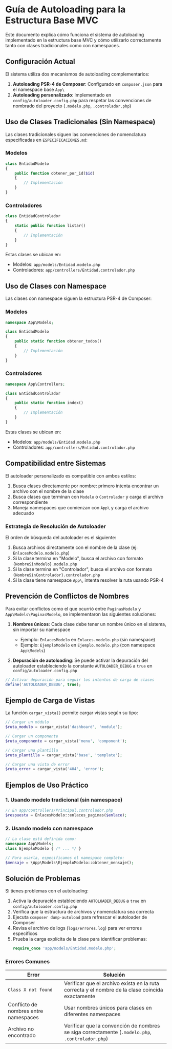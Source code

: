 # Guía de Autoloading para la Estructura Base MVC

Este documento explica cómo funciona el sistema de autoloading implementado en la estructura base MVC y cómo utilizarlo correctamente tanto con clases tradicionales como con namespaces.

## Configuración Actual

El sistema utiliza dos mecanismos de autoloading complementarios:

1. **Autoloading PSR-4 de Composer**: Configurado en `composer.json` para el namespace base `App\`
2. **Autoloading personalizado**: Implementado en `config/autoloader.config.php` para respetar las convenciones de nombrado del proyecto (`.modelo.php`, `.controlador.php`)

## Uso de Clases Tradicionales (Sin Namespace)

Las clases tradicionales siguen las convenciones de nomenclatura especificadas en `ESPECIFICACIONES.md`:

### Modelos

```php
class EntidadModelo
{
    public function obtener_por_id($id)
    {
        // Implementación
    }
}
```

### Controladores

```php
class EntidadControlador
{
    static public function listar()
    {
        // Implementación
    }
}
```

Estas clases se ubican en:

- Modelos: `app/models/Entidad.modelo.php`
- Controladores: `app/controllers/Entidad.controlador.php`

## Uso de Clases con Namespace

Las clases con namespace siguen la estructura PSR-4 de Composer:

### Modelos

```php
namespace App\Models;

class EntidadModelo
{
    public static function obtener_todos()
    {
        // Implementación
    }
}
```

### Controladores

```php
namespace App\Controllers;

class EntidadControlador
{
    public static function index()
    {
        // Implementación
    }
}
```

Estas clases se ubican en:

- Modelos: `app/models/Entidad.modelo.php`
- Controladores: `app/controllers/Entidad.controlador.php`

## Compatibilidad entre Sistemas

El autoloader personalizado es compatible con ambos estilos:

1. Busca clases directamente por nombre: primero intenta encontrar un archivo con el nombre de la clase
2. Busca clases que terminan con `Modelo` o `Controlador` y carga el archivo correspondiente
3. Maneja namespaces que comienzan con `App\` y carga el archivo adecuado

### Estrategia de Resolución de Autoloader

El orden de búsqueda del autoloader es el siguiente:

1. Busca archivos directamente con el nombre de la clase (ej: `EnlacesModelo.modelo.php`)
2. Si la clase termina en "Modelo", busca el archivo con formato `{NombreSinModelo}.modelo.php`
3. Si la clase termina en "Controlador", busca el archivo con formato `{NombreSinControlador}.controlador.php`
4. Si la clase tiene namespace `App\`, intenta resolver la ruta usando PSR-4

## Prevención de Conflictos de Nombres

Para evitar conflictos como el que ocurrió entre `PaginasModelo` y `App\Models\PaginasModelo`, se implementaron las siguientes soluciones:

1. **Nombres únicos**: Cada clase debe tener un nombre único en el sistema, sin importar su namespace

   - Ejemplo: `EnlacesModelo` en `Enlaces.modelo.php` (sin namespace)
   - Ejemplo: `EjemploModelo` en `Ejemplo.modelo.php` (con namespace `App\Models`)

2. **Depuración de autoloading**: Se puede activar la depuración del autoloader estableciendo la constante `AUTOLOADER_DEBUG` a `true` en `config/autoloader.config.php`

```php
// Activar depuración para seguir los intentos de carga de clases
define('AUTOLOADER_DEBUG', true);
```

## Ejemplo de Carga de Vistas

La función `cargar_vista()` permite cargar vistas según su tipo:

```php
// Cargar un módulo
$ruta_modulo = cargar_vista('dashboard', 'module');

// Cargar un componente
$ruta_componente = cargar_vista('menu', 'component');

// Cargar una plantilla
$ruta_plantilla = cargar_vista('base', 'template');

// Cargar una vista de error
$ruta_error = cargar_vista('404', 'error');
```

## Ejemplos de Uso Práctico

### 1. Usando modelo tradicional (sin namespace)

```php
// En app/controllers/Principal.controlador.php
$respuesta = EnlacesModelo::enlaces_paginas($enlace);
```

### 2. Usando modelo con namespace

```php
// La clase está definida como:
namespace App\Models;
class EjemploModelo { /* ... */ }

// Para usarla, especificamos el namespace completo:
$mensaje = \App\Models\EjemploModelo::obtener_mensaje();
```

## Solución de Problemas

Si tienes problemas con el autoloading:

1. Activa la depuración estableciendo `AUTOLOADER_DEBUG` a `true` en `config/autoloader.config.php`
2. Verifica que la estructura de archivos y nomenclatura sea correcta
3. Ejecuta `composer dump-autoload` para refrescar el autoloader de Composer
4. Revisa el archivo de logs (`logs/errores.log`) para ver errores específicos
5. Prueba la carga explícita de la clase para identificar problemas:
   ```php
   require_once 'app/models/Entidad.modelo.php';
   ```

### Errores Comunes

| Error                                 | Solución                                                                                         |
| ------------------------------------- | ------------------------------------------------------------------------------------------------ |
| `Class X not found`                   | Verificar que el archivo exista en la ruta correcta y el nombre de la clase coincida exactamente |
| Conflicto de nombres entre namespaces | Usar nombres únicos para clases en diferentes namespaces                                         |
| Archivo no encontrado                 | Verificar que la convención de nombres se siga correctamente (`.modelo.php`, `.controlador.php`) |

